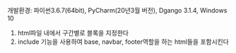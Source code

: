 개발환경: 파이썬3.6.7(64bit), PyCharm(20년3월 버전), Dgango 3.1.4, Windows 10

1. html파일 내에서 구간별로 블록을 지정한다
2. include 기능을 사용하여 base, navbar, footer역할을 하는 html들을 포함시킨다
